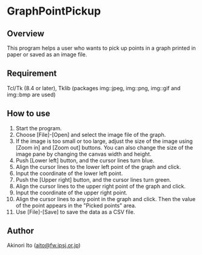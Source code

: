 # GraphPointPickup

## Overview

This program helps a user who wants to pick up points in a graph printed in paper or saved as an image file.

## Requirement
Tcl/Tk (8.4 or later), Tklib (packages img::jpeg, img::png, img::gif and img::bmp are used)

## How to use
1. Start the program. 
2. Choose [File]-[Open] and select the image file of the graph.
3. If the image is too small or too large, adjust the size of the image using [Zoom in] and [Zoom out] buttons. You can also change the size of the image pane by changing the canvas width and height.
3. Push [Lower left] button, and the cursor lines turn blue.
4. Align the cursor lines to the lower left point of the graph and click.
5. Input the coordinate of the lower left point.
6. Push the [Upper right] button, and the cursor lines turn green.
7. Align the cursor lines to the upper right point of the graph and click.
8. Input the coordinate of the upper right point.
9. Align the cursor lines to any point in the graph and click. Then the value of the point appears in the "Picked points" area.
10. Use [File]-[Save] to save the data as a CSV file.

## Author
Akinori Ito (aito@fw.ipsj.or.jp)

